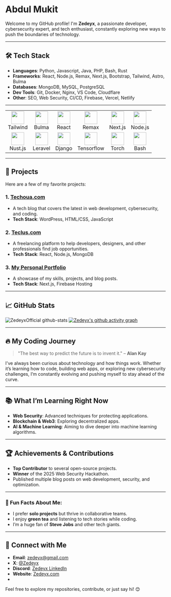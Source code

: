 # Abdul Mukit

Welcome to my GitHub profile! I'm **Zedeyx**, a passionate developer, cybersecurity expert, and tech enthusiast, constantly exploring new ways to push the boundaries of technology.

---

## 🛠️ Tech Stack

- **Languages**: Python, Javascript, Java, PHP, Bash, Rust
- **Frameworks**: React, Node.js, Remax, Next.js, Bootstrap, Tailwind, Astro, Bulma
- **Databases**: MongoDB, MySQL, PostgreSQL
- **Dev Tools**: Git, Docker, Nginx, VS Code, Cloudflare
- **Other**: SEO, Web Security, CI/CD, Firebase, Vercel, Netlify

<div align="center">
  <hr>
  <table>
    <tr>
      <td align="center"><img src="https://cdn.jsdelivr.net/gh/devicons/devicon/icons/html5/html5-original.svg" width="40"/><br>Tailwind</td>
      <td align="center"><img src="https://cdn.jsdelivr.net/gh/devicons/devicon/icons/css3/css3-original.svg" width="40"/><br>Bulma</td>
      <td align="center"><img src="https://cdn.jsdelivr.net/gh/devicons/devicon/icons/javascript/javascript-original.svg" width="40"/><br>React</td>
      <td align="center"><img src="https://cdn.jsdelivr.net/gh/devicons/devicon/icons/react/react-original.svg" width="40"/><br>Remax</td>
      <td align="center"><img src="https://cdn.jsdelivr.net/gh/devicons/devicon/icons/nextjs/nextjs-original.svg" width="40"/><br>Next.js</td>
      <td align="center"><img src="https://cdn.jsdelivr.net/gh/devicons/devicon/icons/nodejs/nodejs-original.svg" width="40"/><br>Node.js</td>
    </tr>
    <tr>
      <td align="center"><img src="https://cdn.jsdelivr.net/gh/devicons/devicon/icons/php/php-original.svg" width="40"/><br>Nust.js</td>
      <td align="center"><img src="https://cdn.jsdelivr.net/gh/devicons/devicon/icons/python/python-original.svg" width="40"/><br>Leravel</td>
      <td align="center"><img src="https://cdn.jsdelivr.net/gh/devicons/devicon/icons/mysql/mysql-original.svg" width="40"/><br>Django</td>
      <td align="center"><img src="https://cdn.jsdelivr.net/gh/devicons/devicon/icons/mongodb/mongodb-original.svg" width="40"/><br>Tensorflow</td>
      <td align="center"><img src="https://cdn.jsdelivr.net/gh/devicons/devicon/icons/git/git-original.svg" width="40"/><br>Torch</td>
      <td align="center"><img src="https://cdn.jsdelivr.net/gh/devicons/devicon/icons/github/github-original.svg" width="40"/><br>Bash</td>
    </tr>
  </table>
</div>


---

## 🚀 Projects

Here are a few of my favorite projects:

### 1. **[Techoua.com](https://techoua.com)**
   - A tech blog that covers the latest in web development, cybersecurity, and coding.
   - **Tech Stack**: WordPress, HTML/CSS, JavaScript

### 2. **[Teclus.com](https://teclus.com)**
   - A freelancing platform to help developers, designers, and other professionals find job opportunities.
   - **Tech Stack**: React, Node.js, MongoDB

### 3. **[My Personal Portfolio](https://zedeyx.com)**
   - A showcase of my skills, projects, and blog posts.
   - **Tech Stack**: Next.js, Firebase Hosting
---

## 📈 GitHub Stats
![ZedeyxOfficial github-stats](https://stats.dooboo.io/api/github-stats?login=ZedeyxOfficial)
[![Zedeyx's github activity graph](https://github-readme-activity-graph.vercel.app/graph?username=Zed-eyx&bg_color=ffffff&color=000000&line=8a24ff&point=24292e&area=true&hide_border=true)](#)

---

## 🔥 My Coding Journey

> "The best way to predict the future is to invent it." – **Alan Kay**

I've always been curious about technology and how things work. Whether it’s learning how to code, building web apps, or exploring new cybersecurity challenges, I’m constantly evolving and pushing myself to stay ahead of the curve.

---

## 📚 What I’m Learning Right Now

- **Web Security**: Advanced techniques for protecting applications.
- **Blockchain & Web3**: Exploring decentralized apps.
- **AI & Machine Learning**: Aiming to dive deeper into machine learning algorithms.

---

## 🏆 Achievements & Contributions

- **Top Contributor** to several open-source projects.
- **Winner** of the 2025 Web Security Hackathon.
- Published multiple blog posts on web development, security, and optimization.

---

### 🚨 Fun Facts About Me:

- I prefer **solo projects** but thrive in collaborative teams.
- I enjoy **green tea** and listening to tech stories while coding.
- I’m a huge fan of **Steve Jobs** and other tech giants.

---

## 💬 Connect with Me

- **Email**: [zedeyx@gmail.com](mailto:zedeyx@gmail.com)
- **X**: [@Zedeyx](https://x.com/Zedeyx)
- **Discord**: [Zedeyx LinkedIn](https://linkedin.com/in/zedeyx)
- **Website**: [Zedeyx.com](https://zedeyx.my.id)
- 

Feel free to explore my repositories, contribute, or just say hi! 😊
